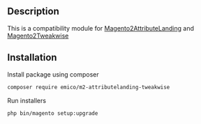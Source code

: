 ## Description

This is a compatibility module for [Magento2AttributeLanding](https://github.com/EmicoEcommerce/Magento2AttributeLanding) and [Magento2Tweakwise](https://github.com/EmicoEcommerce/Magento2Tweakwise)

## Installation
Install package using composer
```sh
composer require emico/m2-attributelanding-tweakwise
```

Run installers
```sh
php bin/magento setup:upgrade
```

